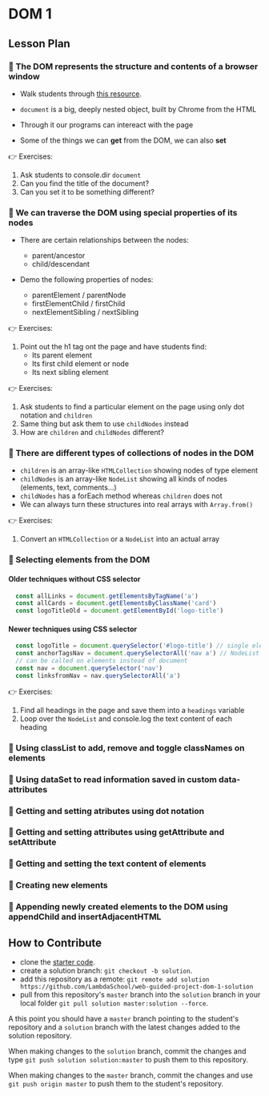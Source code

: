 # DOM 1

## Lesson Plan

### 🚀 The DOM represents the structure and contents of a browser window

- Walk students through [this resource](https://developer.mozilla.org/en-US/docs/Web/API/Document_Object_Model/Introduction).

- `document` is a big, deeply nested object, built by Chrome from the HTML
- Through it our programs can intereact with the page
- Some of the things we can **get** from the DOM, we can also **set**

👉 Exercises:

1. Ask students to console.dir `document`
1. Can you find the title of the document?
1. Can you set it to be something different?

### 🚀 We can traverse the DOM using special properties of its nodes

- There are certain relationships between the nodes:
  - parent/ancestor
  - child/descendant

- Demo the following properties of nodes:
  - parentElement / parentNode
  - firstElementChild / firstChild
  - nextElementSibling / nextSibling

👉 Exercises:

1. Point out the h1 tag ont the page and have students find:
   - Its parent element
   - Its first child element or node
   - Its next sibling element

👉 Exercises:

1. Ask students to find a particular element on the page using only dot notation and `children`
2. Same thing but ask them to use `childNodes` instead
3. How are `children` and `childNodes` different?

### 🚀 There are different types of collections of nodes in the DOM

- `children` is an array-like `HTMLCollection` showing nodes of type element
- `childNodes` is an array-like `NodeList` showing all kinds of nodes (elements, text, comments...)
- `childNodes` has a forEach method whereas `children` does not
- We can always turn these structures into real arrays with `Array.from()`

👉 Exercises:

1. Convert an `HTMLCollection` or a `NodeList` into an actual array

### 🚀 Selecting elements from the DOM

#### Older techniques without CSS selector

```javascript
  const allLinks = document.getElementsByTagName('a')
  const allCards = document.getElementsByClassName('card')
  const logoTitleOld = document.getElementById('logo-title')
```

#### Newer techniques using CSS selector

```javascript
  const logoTitle = document.querySelector('#logo-title') // single element
  const anchorTagsNav = document.querySelectorAll('nav a') // NodeList
  // can be called on elements instead of document
  const nav = document.querySelector('nav')
  const linksfromNav = nav.querySelectorAll('a')
```

👉 Exercises:

1. Find all headings in the page and save them into a `headings` variable
1. Loop over the `NodeList` and console.log the text content of each heading

### 🚀 Using classList to add, remove and toggle classNames on elements

### 🚀 Using dataSet to read information saved in custom data- attributes

### 🚀 Getting and setting atributes using dot notation

### 🚀 Getting and setting attributes using getAttribute and setAttribute

### 🚀 Getting and setting the text content of elements

### 🚀 Creating new elements

### 🚀 Appending newly created elements to the DOM using appendChild and insertAdjacentHTML

## How to Contribute

- clone the [starter code](https://github.com/LambdaSchool/web-guided-project-dom-1).
- create a solution branch: `git checkout -b solution`.
- add this repository as a remote: `git remote add solution https://github.com/LambdaSchool/web-guided-project-dom-1-solution`
- pull from this repository's `master` branch into the `solution` branch in your local folder `git pull solution master:solution --force`.

A this point you should have a `master` branch pointing to the student's repository and a `solution` branch with the latest changes added to the solution repository.

When making changes to the `solution` branch, commit the changes and type `git push solution solution:master` to push them to this repository.

When making changes to the `master` branch, commit the changes and use `git push origin master` to push them to the student's repository.
